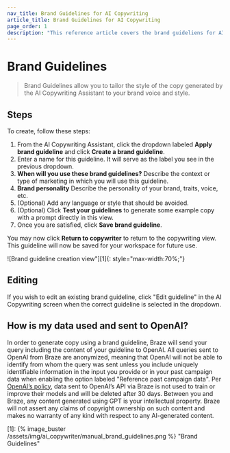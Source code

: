 ```yaml
---
nav_title: Brand Guidelines for AI Copywriting
article_title: Brand Guidelines for AI Copywriting
page_order: 1
description: "This reference article covers the brand guideliens for AI Copywriting Assistant, a feature that allows you to tailor the style of the copy generated by the AI Copywriting Assistant to your brand voice and style."
---
```


# Brand Guidelines

> Brand Guidelines allow you to tailor the style of the copy generated by the AI Copywriting Assistant to your brand voice and style.

## Steps

To create, follow these steps:

1. From the AI Copywriting Assistant, click the dropdown labeled **Apply brand guideline** and click **Create a brand guideline**.
2. Enter a name for this guideline. It will serve as the label you see in the previous dropdown.
3. **When will you use these brand guidelines?** Describe the context or type of marketing in which you will use this guideline.
4. **Brand personality** Describe the personality of your brand, traits, voice, etc.
5. (Optional) Add any language or style that should be avoided.
6. (Optional) Click **Test your guidelines** to generate some example copy with a prompt directly in this view.
7. Once you are satisfied, click **Save brand guideline**.

You may now click **Return to copywriter** to return to the copywriting view. This guideline will now be saved for your workspace for future use.

![Brand guideline creation view"][1]{: style="max-width:70%;"}

## Editing

If you wish to edit an existing brand guideline, click "Edit guideline" in the AI Copywriting screen when the correct guideline is selected in the dropdown.

## How is my data used and sent to OpenAI?

In order to generate copy using a brand guideline, Braze will send your query including the content of your guideline to OpenAI. All queries sent to OpenAI from Braze are anonymized, meaning that OpenAI will not be able to identify from whom the query was sent unless you include uniquely identifiable information in the input you provide or in your past campaign data when enabling the option labeled "Reference past campaign data". Per [OpenAI’s policy](https://openai.com/policies/api-data-usage-policies), data sent to OpenAI’s API via Braze is not used to train or improve their models and will be deleted after 30 days. Between you and Braze, any content generated using GPT is your intellectual property. Braze will not assert any claims of copyright ownership on such content and makes no warranty of any kind with respect to any AI-generated content.


[1]: {% image_buster /assets/img/ai_copywriter/manual_brand_guidelines.png %} "Brand Guidelines"
